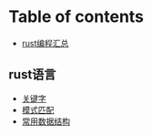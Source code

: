 # Table of contents

* [rust编程汇总](README.md)

## rust语言

* [关键字](rust-yu-yan/guan-jian-zi.md)
* [模式匹配](rust-yu-yan/mo-shi-pi-pei.md)
* [常用数据结构](rust-yu-yan/chang-yong-shu-ju-jie-gou.md)

